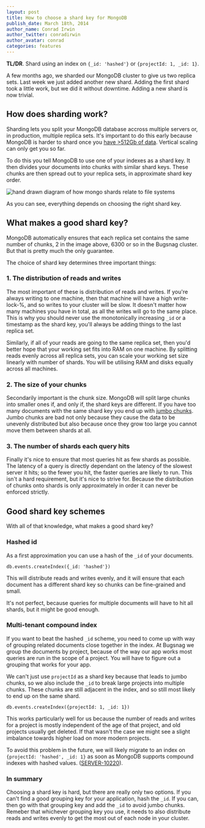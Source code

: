 ```yaml
---
layout: post
title: How to choose a shard key for MongoDB
publish_date: March 18th, 2014
author_name: Conrad Irwin
author_twitter: conradirwin
author_avatar: conrad
categories: features
---
```


<b>TL/DR</b>. Shard using an index on `{_id: 'hashed'}` or <code
style="white-space:  nowrap">{projectId: 1, _id: 1}</code>.

A few months ago, we sharded our MongoDB cluster to give us two replica sets.
Last week we just added another new shard. Adding the first shard took a little
work, but we did it without downtime. Adding a new shard is now trivial.

## How does sharding work?

Sharding lets you split your MongoDB database accross multiple servers or, in
production, multiple replica sets. It's important to do this early because
MongoDB is harder to shard once you [have >512Gb of
data](http://docs.mongodb.org/manual/reference/limits/#Sharding-Existing-Collection-Data-Size). Vertical scaling can only get you so far.

To do this you tell MongoDB to use one of your indexes as a shard key. It then
divides your documents into chunks with similar shard keys. These chunks are
then spread out to your replica sets, in approximate shard key order.

<div class="medium">
  <img src="/img/posts/sharding.png" alt="hand drawn diagram of how mongo shards relate to file systems"/>
</div>

As you can see, everything depends on choosing the right shard key.

## What makes a good shard key?

MongoDB automatically ensures that each replica set contains the same number of
chunks, 2 in the image above, 6300 or so in the Bugsnag cluster. But that is
pretty much the only guarantee.

The choice of shard key determines three important things:

### 1. The distribution of reads and writes

The most important of these is distribution of reads and writes. If you're
always writing to one machine, then that machine will have a high write-lock-%,
and so writes to your cluster will be slow. It doesn't matter how many machines
you have in total, as all the writes will go to the same place. This is why you
should never use the monotonically increasing `_id` or a timestamp as the shard
key, you'll always be adding things to the last replica set.

Similarly, if all of your reads are going to the same replica set, then you'd
better hope that your working set fits into RAM on one machine. By splitting
reads evenly across all replica sets, you can scale your working set size
linearly with number of shards. You will be utilising RAM and disks equally
across all machines.

### 2. The size of your chunks

Secondarily important is the chunk size. MongoDB will split large chunks into
smaller ones if, and only if, the shard keys are different. If you have too
many documents with the same shard key you end up with [jumbo chunks](http://books.google.com/books?id=pAbSHFi4WSAC&pg=PT142&lpg=PT142&dq=jumbo+chunks&source=bl&ots=Dt8gNyn5w5&sig=Tg9Ak5puKDIZyBVPoIzvJwWRFy4&hl=en&sa=X&ei=elUjU-6bJo_0oATFvYK4CQ&ved=0CHMQ6AEwBQ#v=onepage&q&f=false). Jumbo
chunks are bad not only because they cause the data to be unevenly distributed
but also because once they grow too large you cannot move them between shards
at all.

### 3. The number of shards each query hits

Finally it's nice to ensure that most queries hit as few shards as possible.
The latency of a query is directly dependant on the latency of the slowest
server it hits; so the fewer you hit, the faster queries are likely to run.
This isn't a hard requirement, but it's nice to strive for. Because the
distribution of chunks onto shards is only approximately in order it can never
be enforced strictly.

## Good shard key schemes

With all of that knowledge, what makes a good shard key?

### Hashed id

As a first approximation you can use a hash of the `_id` of your documents.

```
db.events.createIndex({_id: 'hashed'})
```

This will distribute reads and writes evenly, and it will ensure that each
document has a different shard key so chunks can be fine-grained and small.

It's not perfect, because queries for multiple documents will have to hit all
shards, but it might be good enough.

### Multi-tenant compound index

If you want to beat the hashed `_id` scheme, you need to come up with way of
grouping related documents close together in the index. At Bugsnag we group the
documents by project, because of the way our app works most queries are run in
the scope of a project. You will have to figure out a grouping that works for
your app.

We can't just use `projectId` as a shard key because that leads to jumbo
chunks, so we also include the `_id` to break large projects into multiple
chunks. These chunks are still adjacent in the index, and so still most likely
to end up on the same shard.

```
db.events.createIndex({projectId: 1, _id: 1})
```

This works particularly well for us because the number of reads and writes for
a project is mostly independent of the age of that project, and old projects
usually get deleted. If that wasn't the case we might see a slight imbalance
towards higher load on more modern projects.

To avoid this problem in the future, we will likely migrate to an index on
`{projectId: 'hashed', _id: 1}` as soon as MongoDB supports compound indexes
with hashed values.
([SERVER-10220](https://jira.mongodb.org/browse/SERVER-10220)).

### In summary

Choosing a shard key is hard, but there are really only two options. If you
can't find a good grouping key for your application, hash the `_id`. If you
can, then go with that grouping key and add the `_id` to avoid jumbo chunks.
Remeber that whichever grouping key you use, it needs to also distribute reads
and writes evenly to get the most out of each node in your cluster.
